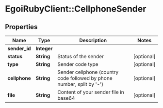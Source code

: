 # EgoiRubyClient::CellphoneSender

## Properties
Name | Type | Description | Notes
------------ | ------------- | ------------- | -------------
**sender_id** | **Integer** |  | 
**status** | **String** | Status of the sender | [optional] 
**type** | **String** | Sender code type | [optional] 
**cellphone** | **String** | Sender cellphone (country code followed by phone number, split by &#39;-&#39;) | [optional] 
**file** | **String** | Content of your sender file in base64 | [optional] 



